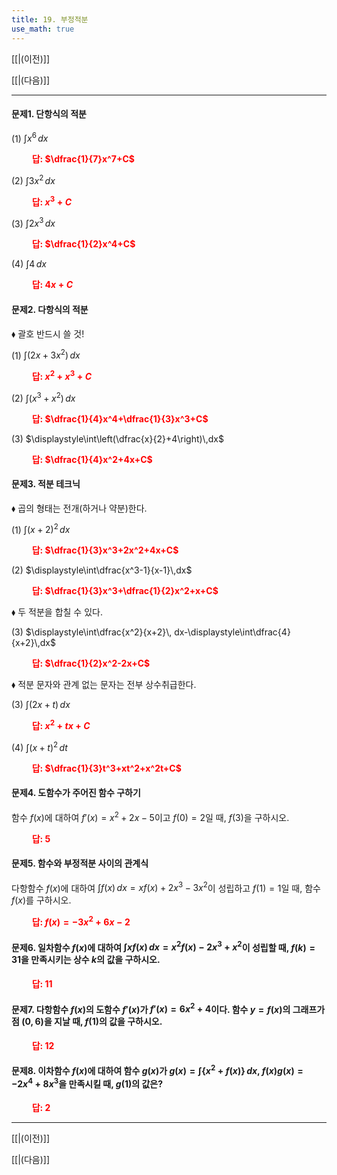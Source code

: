 ```yaml
---
title: 19. 부정적분
use_math: true
---
```

[[|(이전)]]

[[|(다음)]]

***

#### 문제1. 단항식의 적분

(1) $\displaystyle\int x^6\,dx$

**<span style="color: red;">$\qquad$답: $\dfrac{1}{7}x^7+C$</span>**

(2) $\displaystyle\int 3 x^2\,dx$

**<span style="color: red;">$\qquad$답: $x^3+C$</span>**

(3) $\displaystyle\int 2 x^3\,dx$

**<span style="color: red;">$\qquad$답: $\dfrac{1}{2}x^4+C$</span>**

(4) $\displaystyle\int 4\,dx$

**<span style="color: red;">$\qquad$답: $4x+C$</span>**

#### 문제2. 다항식의 적분

$\blacklozenge$ 괄호 반드시 쓸 것!

(1) $\displaystyle\int (2 x+3 x^2)\,dx$

**<span style="color: red;">$\qquad$답: $x^2+x^3+C$</span>**

(2) $\displaystyle\int(x^3+x^2)\,dx$

**<span style="color: red;">$\qquad$답: $\dfrac{1}{4}x^4+\dfrac{1}{3}x^3+C$</span>**

(3) $\displaystyle\int\left(\dfrac{x}{2}+4\right)\,dx$

**<span style="color: red;">$\qquad$답: $\dfrac{1}{4}x^2+4x+C$</span>**

#### 문제3. 적분 테크닉

$\blacklozenge$ 곱의 형태는 전개(하거나 약분)한다.

(1) $\displaystyle\int(x+2)^2\,dx$

**<span style="color: red;">$\qquad$답: $\dfrac{1}{3}x^3+2x^2+4x+C$</span>**

(2) $\displaystyle\int\dfrac{x^3-1}{x-1}\,dx$

**<span style="color: red;">$\qquad$답: $\dfrac{1}{3}x^3+\dfrac{1}{2}x^2+x+C$</span>**

$\blacklozenge$ 두 적분을 합칠 수 있다.

(3) $\displaystyle\int\dfrac{x^2}{x+2}\, dx-\displaystyle\int\dfrac{4}{x+2}\,dx$

**<span style="color: red;">$\qquad$답: $\dfrac{1}{2}x^2-2x+C$</span>**

$\blacklozenge$ 적분 문자와 관계 없는 문자는 전부 상수취급한다.

(3) $\displaystyle\int(2x+t)\,dx$

**<span style="color: red;">$\qquad$답: $x^2+tx+C$</span>**

(4) $\displaystyle\int(x+t)^2\,dt$

**<span style="color: red;">$\qquad$답: $\dfrac{1}{3}t^3+xt^2+x^2t+C$</span>**

#### 문제4. 도함수가 주어진 함수 구하기

함수 $f(x)$에 대하여 $f'(x)=x^2+2x-5$이고 $f(0)=2$일 때, $f(3)$을 구하시오.

**<span style="color: red;">$\qquad$답: $5$</span>**




#### 문제5. 함수와 부정적분 사이의 관계식

다항함수 $f(x)$에 대하여 $\displaystyle\int f(x)\,dx=xf(x)+2x^3-3x^2$이 성립하고 $f(1)=1$일 때, 함수 $f(x)$를 구하시오.

**<span style="color: red;">$\qquad$답: $f(x)=-3x^2+6x-2$</span>**

#### 문제6. 일차함수 $f(x)$에 대하여 $\displaystyle\int xf(x)\,dx=x^2f(x)-2x^3+x^2$이 성립할 때, $f(k)=31$을 만족시키는 상수 $k$의 값을 구하시오.

**<span style="color: red;">$\qquad$답: $11$</span>**

#### 문제7. 다항함수 $f(x)$의 도함수 $f'(x)$가 $f'(x)=6x^2+4$이다. 함수 $y=f(x)$의 그래프가 점 $(0, 6)$을 지날 때, $f(1)$의 값을 구하시오.

**<span style="color: red;">$\qquad$답: $12$</span>**

#### 문제8. 이차함수 $f(x)$에 대하여 함수 $g(x)$가 $g(x)=\displaystyle\int \{x^2+f(x)\}\,dx$, $f(x)g(x)=-2x^4+8x^3$을 만족시킬 때, $g(1)$의 값은?

**<span style="color: red;">$\qquad$답: $2$</span>**


***

[[|(이전)]]

[[|(다음)]]